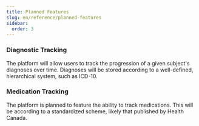 ```yaml
---
title: Planned Features
slug: en/reference/planned-features
sidebar:
  order: 3
---
```


### Diagnostic Tracking

The platform will allow users to track the progression of a given subject's diagnoses over time. Diagnoses will be stored according to a well-defined, hierarchical system, such as ICD-10.

### Medication Tracking

The platform is planned to feature the ability to track medications. This will be according to a standardized scheme, likely that published by Health Canada.
